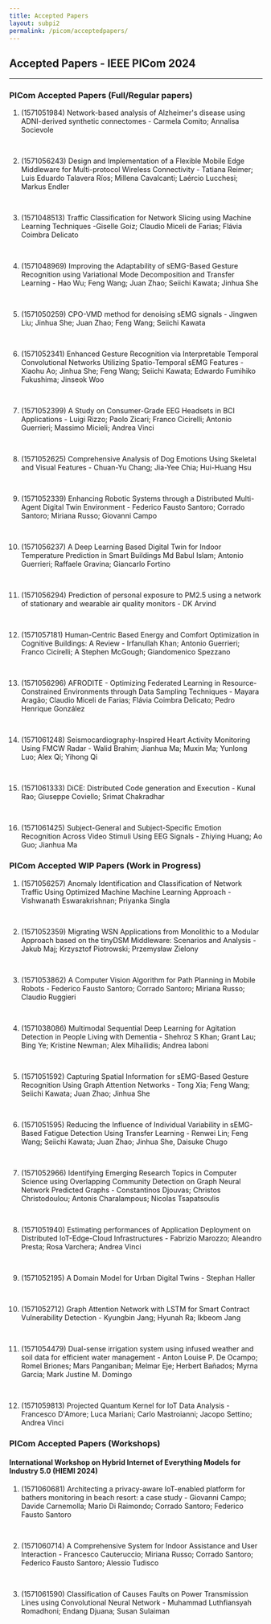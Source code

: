 ```yaml
---
title: Accepted Papers
layout: subpi2
permalink: /picom/acceptedpapers/
---
```


<h2>Accepted Papers - IEEE PICom 2024</h2>
<hr/>

<h3>PICom Accepted Papers (Full/Regular papers)</h3>

<ol><li>
(1571051984) Network-based analysis of Alzheimer's disease using ADNI-derived synthetic connectomes	- Carmela Comito; Annalisa Socievole

<br/></li><li>(1571056243) Design and Implementation of a Flexible Mobile Edge Middleware for Multi-protocol Wireless Connectivity	- Tatiana Reimer; Luis Eduardo Talavera Ríos; Millena Cavalcanti; Laércio Lucchesi; Markus Endler

<br/></li><li>(1571048513) Traffic Classification for Network Slicing using Machine Learning Techniques -Giselle Goiz; Claudio Miceli de Farias; Flávia Coimbra Delicato

<br/></li><li>(1571048969) Improving the Adaptability of sEMG-Based Gesture Recognition using Variational Mode Decomposition and Transfer Learning - Hao Wu; Feng Wang; Juan Zhao; Seiichi Kawata; Jinhua She

<br/></li><li>(1571050259) CPO-VMD method for denoising sEMG signals - Jingwen Liu; Jinhua She; Juan Zhao; Feng Wang; Seiichi Kawata

<br/></li><li>(1571052341) Enhanced Gesture Recognition via Interpretable Temporal Convolutional Networks Utilizing Spatio-Temporal sEMG Features - Xiaohu Ao; Jinhua She; Feng Wang; Seiichi Kawata; Edwardo Fumihiko Fukushima; Jinseok Woo

<br/></li><li>(1571052399) A Study on Consumer-Grade EEG Headsets in BCI Applications - Luigi Rizzo; Paolo Zicari; Franco Cicirelli; Antonio Guerrieri; Massimo Micieli; Andrea Vinci

<br/></li><li>(1571052625) Comprehensive Analysis of Dog Emotions Using Skeletal and Visual Features - Chuan-Yu Chang; Jia-Yee Chia; Hui-Huang Hsu

<br/></li><li>(1571052339) Enhancing Robotic Systems through a Distributed Multi-Agent Digital Twin Environment - Federico Fausto Santoro; Corrado Santoro; Miriana Russo; Giovanni Campo

<br/></li><li>(1571056237) A Deep Learning Based Digital Twin for Indoor Temperature Prediction in Smart Buildings Md Babul Islam; Antonio Guerrieri; Raffaele Gravina; Giancarlo Fortino

<br/></li><li>(1571056294) Prediction of personal exposure to PM2.5 using a network of stationary and wearable air quality monitors - DK Arvind

<br/></li><li>(1571057181) Human-Centric Based Energy and Comfort Optimization in Cognitive Buildings: A Review  - Irfanullah Khan; Antonio Guerrieri; Franco Cicirelli; A Stephen McGough; Giandomenico Spezzano

<br/></li><li>(1571056296) AFRODITE - Optimizing Federated Learning in Resource-Constrained Environments through Data Sampling Techniques	-	Mayara Aragão; Claudio Miceli de Farias; Flávia Coimbra Delicato; Pedro Henrique González

<br/></li><li>(1571061248) Seismocardiography-Inspired Heart Activity Monitoring Using FMCW Radar	 - Walid Brahim; Jianhua Ma; Muxin Ma; Yunlong Luo; Alex Qi; Yihong Qi

<br/></li><li>(1571061333) DiCE: Distributed Code generation and Execution - Kunal Rao; Giuseppe Coviello; Srimat Chakradhar

<br/></li><li>(1571061425) Subject-General and Subject-Specific Emotion Recognition Across Video Stimuli Using EEG Signals - Zhiying Huang; Ao Guo; Jianhua Ma
</li></ol>


<h3>PICom Accepted WIP Papers (Work in Progress)</h3>
<ol><li>
(1571056257) Anomaly Identification and Classification of Network Traffic Using Optimized Machine Machine Learning Approach - 	Vishwanath Eswarakrishnan; Priyanka Singla

<br/></li><li>(1571052359) Migrating WSN Applications from Monolithic to a Modular Approach based on the tinyDSM Middleware: Scenarios and Analysis - Jakub Maj; Krzysztof Piotrowski; Przemysław Zielony

<br/></li><li>(1571053862) A Computer Vision Algorithm for Path Planning in Mobile Robots - Federico Fausto Santoro; Corrado Santoro; Miriana Russo; Claudio Ruggieri

<br/></li><li>(1571038086) Multimodal Sequential Deep Learning for Agitation Detection in People Living with Dementia -  Shehroz S Khan; Grant Lau; Bing Ye; Kristine Newman; Alex Mihailidis; Andrea Iaboni

<br/></li><li>(1571051592) Capturing Spatial Information for sEMG-Based Gesture Recognition Using Graph Attention Networks - Tong Xia; Feng Wang; Seiichi Kawata; Juan Zhao; Jinhua She

<br/></li><li>(1571051595) Reducing the Influence of Individual Variability in sEMG-Based Fatigue Detection Using Transfer Learning - Renwei Lin; Feng Wang; Seiichi Kawata; Juan Zhao; Jinhua She, Daisuke Chugo

<br/></li><li>(1571052966) Identifying Emerging Research Topics in Computer Science using Overlapping Community Detection on Graph Neural Network Predicted Graphs - Constantinos Djouvas; Christos Christodoulou; Antonis Charalampous; Nicolas Tsapatsoulis

<br/></li><li>(1571051940) Estimating performances of Application Deployment on Distributed IoT-Edge-Cloud Infrastructures	 - Fabrizio Marozzo; Aleandro Presta; Rosa Varchera; Andrea Vinci

<br/></li><li>(1571052195) A Domain Model for Urban Digital Twins - Stephan Haller

<br/></li><li>(1571052712) Graph Attention Network with LSTM for Smart Contract Vulnerability Detection - Kyungbin Jang; Hyunah Ra; Ikbeom Jang

<br/></li><li>(1571054479) Dual-sense irrigation system using infused weather and soil data for efficient water management	- Anton Louise P. De Ocampo; Romel Briones; Mars Panganiban; Melmar Eje; Herbert Bañados; Myrna Garcia; Mark Justine M. Domingo

<br/></li><li>(1571059813) Projected Quantum Kernel for IoT Data Analysis - Francesco D'Amore; Luca Mariani; Carlo Mastroianni; Jacopo Settino; Andrea Vinci
</li></ol>

<h3>PICom Accepted Papers (Workshops)</h3>

<h4>International Workshop on Hybrid Internet of Everything Models for Industry 5.0 (HIEMI 2024)</h4>
<ol><li>
(1571060681) Architecting a privacy-aware IoT-enabled platform for bathers monitoring in beach resort: a case study - 	Giovanni Campo; Davide Carnemolla; Mario Di Raimondo; Corrado Santoro; Federico Fausto Santoro

<br/></li><li>(1571060714) A Comprehensive System for Indoor Assistance and User Interaction - Francesco Cauteruccio; Miriana Russo; Corrado Santoro; Federico Fausto Santoro; Alessio Tudisco

<br/></li><li>(1571061590) Classification of Causes Faults on Power Transmission Lines using Convolutional Neural Network - Muhammad Luthfiansyah Romadhoni; Endang Djuana; Susan Sulaiman
</li></ol>